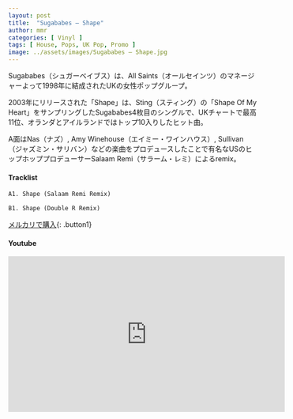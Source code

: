 ```yaml
---
layout: post
title:  "Sugababes – Shape"
author: mmr
categories: [ Vinyl ]
tags: [ House, Pops, UK Pop, Promo ]
image: ../assets/images/Sugababes – Shape.jpg
---
```


Sugababes（シュガーベイブス）は、All Saints（オールセインツ）のマネージャーよって1998年に結成されたUKの女性ポップグループ。

2003年にリリースされた「Shape」は、Sting（スティング）の「Shape Of My Heart」をサンプリングしたSugababes4枚目のシングルで、UKチャートで最高11位、オランダとアイルランドではトップ10入りしたヒット曲。

A面はNas（ナズ）, Amy Winehouse（エイミー・ワインハウス）, Sullivan（ジャズミン・サリバン）などの楽曲をプロデュースしたことで有名なUSのヒップホッププロデューサーSalaam Remi（サラーム・レミ）によるremix。

#### Tracklist
```md
A1. Shape (Salaam Remi Remix)

B1. Shape (Double R Remix)
```

[メルカリで購入](https://jp.mercari.com/item/m60974556106?afid=6142608987){: .button1}

#### Youtube 
<iframe width="560" height="315" src="https://www.youtube.com/embed/hVTgQ7qeSSg?si=CclsFk8A_GhR0ZTO" title="YouTube video player" frameborder="0" allow="accelerometer; autoplay; clipboard-write; encrypted-media; gyroscope; picture-in-picture; web-share" referrerpolicy="strict-origin-when-cross-origin" allowfullscreen></iframe>